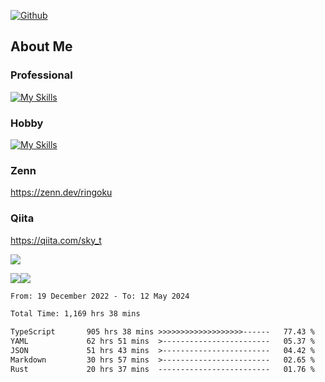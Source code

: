 [![Github](https://img.shields.io/github/followers/skyt-a?label=Follow&style=social)](https://github.com/skyt-a)

## About Me
### Professional
[![My Skills](https://skillicons.dev/icons?i=react,ts,js,nodejs,java,graphql,firebase,githubactions&theme=light)](https://skillicons.dev)
### Hobby
[![My Skills](https://skillicons.dev/icons?i=unity,rust,py&theme=light)](https://skillicons.dev)

### Zenn
https://zenn.dev/ringoku
### Qiita
https://qiita.com/sky_t


![](https://github-profile-summary-cards.vercel.app/api/cards/profile-details?username=skyt-a&theme=default)

![](https://github-profile-summary-cards.vercel.app/api/cards/repos-per-language?username=skyt-a&theme=default)![](https://github-profile-summary-cards.vercel.app/api/cards/stats?username=RinGoku&theme=default)

<!--START_SECTION:waka-->

```txt
From: 19 December 2022 - To: 12 May 2024

Total Time: 1,169 hrs 38 mins

TypeScript       905 hrs 38 mins >>>>>>>>>>>>>>>>>>>------   77.43 %
YAML             62 hrs 51 mins  >------------------------   05.37 %
JSON             51 hrs 43 mins  >------------------------   04.42 %
Markdown         30 hrs 57 mins  >------------------------   02.65 %
Rust             20 hrs 37 mins  -------------------------   01.76 %
```

<!--END_SECTION:waka-->
